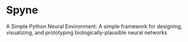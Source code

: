 Spyne
=====

A Simple Python Neural Environment: A simple framework for designing, visualizing, and prototyping biologically-plausible neural networks 
